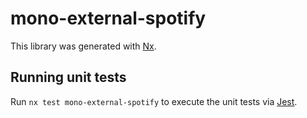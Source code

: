 # mono-external-spotify

This library was generated with [Nx](https://nx.dev).

## Running unit tests

Run `nx test mono-external-spotify` to execute the unit tests via [Jest](https://jestjs.io).

